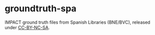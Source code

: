 groundtruth-spa
===============

IMPACT ground truth files from Spanish Libraries (BNE/BVC), released under [CC-BY-NC-SA](http://creativecommons.org/licenses/by-nc-sa/3.0/).
